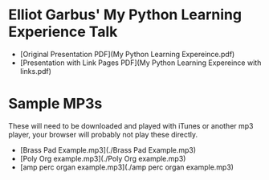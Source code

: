 # Elliot Garbus' My Python Learning Experience Talk

* [Original Presentation PDF](My Python Learning Expereince.pdf)
* [Presentation with Link Pages PDF](My Python Learning Expereince with links.pdf)

# Sample MP3s

These will need to be downloaded and played with iTunes or another mp3
player, your browser will probably not play these directly.

* [Brass Pad Example.mp3](./Brass Pad Example.mp3)
* [Poly Org example.mp3](./Poly Org example.mp3)
* [amp perc organ example.mp3](./amp perc organ example.mp3)
